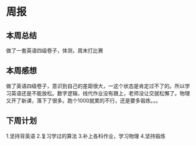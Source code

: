 # 周报

## 本周总结

做了一套英语四级卷子，体测，周末打比赛

## 本周感想

做了英语四级卷子，意识到自己的差距很大，一这个状态是肯定过不了的。所以学习英语还是不能放松。数字逻辑，线代作业没有跟上，老师没让交就松懈了。物理又开了新课，落下了很多。跑个1000就累的不行，还是要多锻炼。。。

## 下周计划

1.坚持背英语
2.复习学过的算法
3.补上各科作业，学习物理
4.坚持锻炼

